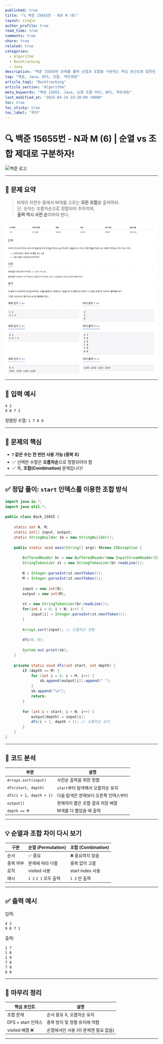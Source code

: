 ```yaml
---
published: true
title: "🔍 백준 15655번 - N과 M (6)"
layout: single
author_profile: true
read_time: true
comments: true
share: true
related: true
categories:
  - Algorithm
  - Backtracking
  - Java
description: "백준 15655번 문제를 풀며 순열과 조합을 구분하는 핵심 포인트와 잘못된 풀이를 분석합니다."
tag: "백준, Java, DFS, 조합, 백트래킹"
article_tag1: "Backtracking"
article_section: "Algorithm"
meta_keywords: "백준 15655, Java, 순열 조합 차이, DFS, 백트래킹"
last_modified_at: "2025-04-14 19:20:00 +0800"
toc: true
toc_sticky: true
toc_label: "목차"
---
```


# 🔍 백준 15655번 - N과 M (6) | 순열 vs 조합 제대로 구분하자!

![백준 로고](https://d2gd6pc034wcta.cloudfront.net/images/logo@2x.png)

---

## 📌 문제 요약

> N개의 자연수 중에서 M개를 고르는 **모든 조합**을 출력하라.  
> 단, 숫자는 오름차순으로 정렬되어 주어지며,  
> **출력 역시 사전 순**이어야 한다.

![alt](/assets/images/post/Algorithm/15655.png)

---

## 🎯 입력 예시

```
4 2
9 8 7 1
```

정렬된 수열: `1 7 8 9`

---

## 🧠 문제의 핵심

- ❗ **같은 수는 한 번만 사용 가능 (중복 X)**
- ✅ 선택한 수열은 **오름차순**으로 정렬되어야 함
- ✅ 즉, **조합(Combination)** 문제입니다!

---

## ✅ 정답 풀이: `start` 인덱스를 이용한 조합 방식

```java
import java.io.*;
import java.util.*;

public class Back_15655 {

    static int N, M;
    static int[] input, output;
    static StringBuilder sb = new StringBuilder();

    public static void main(String[] args) throws IOException {

        BufferedReader br = new BufferedReader(new InputStreamReader(System.in));
        StringTokenizer st = new StringTokenizer(br.readLine());

        N = Integer.parseInt(st.nextToken());
        M = Integer.parseInt(st.nextToken());

        input = new int[N];
        output = new int[M];

        st = new StringTokenizer(br.readLine());
        for(int i = 0; i < N; i++) {
            input[i] = Integer.parseInt(st.nextToken());
        }

        Arrays.sort(input); // 오름차순 정렬

        dfs(0, 0);

        System.out.print(sb);
    }

    private static void dfs(int start, int depth) {
        if (depth == M) {
            for (int i = 0; i < M; i++) {
                sb.append(output[i]).append(" ");
            }
            sb.append("\n");
            return;
        }

        for (int i = start; i < N; i++) {
            output[depth] = input[i];
            dfs(i + 1, depth + 1); // 오름차순 유지
        }
    }
}
```

---

## 🔎 코드 분석

| 부분                    | 설명                                   |
| ----------------------- | -------------------------------------- |
| `Arrays.sort(input)`    | 사전순 출력을 위한 정렬                |
| `dfs(start, depth)`     | `start`부터 탐색해서 오름차순 유지     |
| `dfs(i + 1, depth + 1)` | 다음 탐색은 현재보다 오른쪽 인덱스부터 |
| `output[]`              | 현재까지 뽑은 조합 결과 저장 배열      |
| `depth == M`            | M개를 다 뽑았을 때 출력                |

---

## 💡 순열과 조합 차이 다시 보기

| 구분      | 순열 (Permutation)    | 조합 (Combination) |
| --------- | --------------------- | ------------------ |
| 순서      | ✅ 중요               | ❌ 중요하지 않음   |
| 중복 여부 | 문제에 따라 다름      | 중복 없이 고름     |
| 로직      | visited 사용          | start index 사용   |
| 예시      | `1 2` `2 1` 모두 출력 | `1 2` 만 출력      |

---

## ✅ 출력 예시

입력:

```
4 2
9 8 7 1
```

출력:

```
1 7
1 8
1 9
7 8
7 9
8 9
```

---

## 🧠 마무리 정리

| 핵심 포인트        | 설명                                  |
| ------------------ | ------------------------------------- |
| 조합 문제          | 순서 중요 X, 오름차순 유지            |
| DFS + start 인덱스 | 중복 방지 및 정렬 유지에 적합         |
| visited 배열 ❌    | 순열에서만 사용 (이 문제엔 필요 없음) |

---
